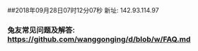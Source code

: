 ##2018年09月28日07时12分07秒 新址: 142.93.114.97
### 兔友常见问题及解答: https://github.com/wanggonging/d/blob/w/FAQ.md
